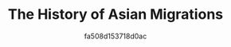 ---
list_id: 62af38ab36942c47
layout: list
title: 'The History of Asian Migrations'
date: 
image_id: 
permalink: 
description: ''
zotero: 
astore: 
sections: 
  - id: 0
    listings:
      - type: book
        id: 253f8bfec76a025a
      - type: book
        id: bbb4da816f86e75c
  - id: 1
    listings:
      - type: book
        id: 119cc5939da6e4de
      - type: book
        id: 2ee2558a2ff98ce7
      - type: book
        id: 17ee0459fb3af375
      - type: book
        id: c3147336880fa48d
  - id: 2
    listings:
  - id: 3
    listings:
categories:
author: fa508d153718d0ac
---